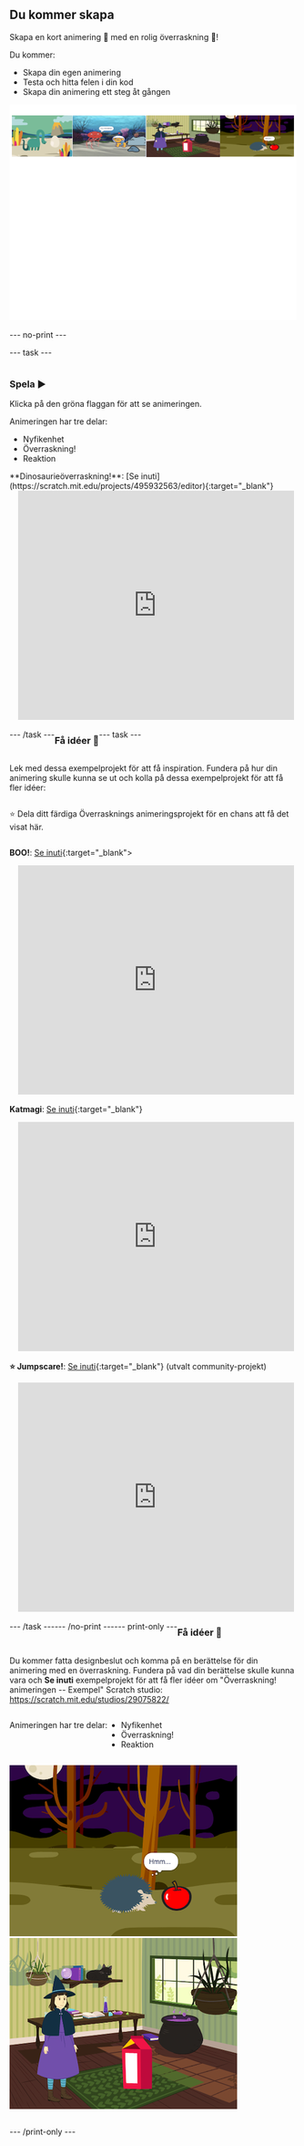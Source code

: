## Du kommer skapa

Skapa en kort animering 🎥 med en rolig överraskning 🎉!

Du kommer:

+ Skapa din egen animering
+ Testa och hitta felen i din kod
+ Skapa din animering ett steg åt gången

![Exempel på projekt.](images/surprise-example.png)

--- no-print ---

--- task ---

<div style="display: flex; flex-wrap: wrap">
<div style="flex-basis: 200px; flex-grow: 1">  

### Spela ▶️ 

Klicka på den gröna flaggan för att se animeringen.

Animeringen har tre delar:
+ Nyfikenhet
+ Överraskning!
+ Reaktion

</div>
<div>
**Dinosaurieöverraskning!**: [Se inuti](https://scratch.mit.edu/projects/495932563/editor){:target="_blank"}
<div class="scratch-preview" style="margin-left: 15px;">
  <iframe allowtransparency="true" width="485" height="402" src="https://scratch.mit.edu/projects/embed/495932563/?autostart=false" frameborder="0"></iframe>
</div>

</div>

--- /task ---

### Få idéer 💭

--- task ---

Lek med dessa exempelprojekt för att få inspiration. Fundera på hur din animering skulle kunna se ut och kolla på dessa exempelprojekt för att få fler idéer:

⭐ Dela ditt färdiga Överrasknings animeringsprojekt för en chans att få det visat här.

**BOO!**: [Se inuti](https://scratch.mit.edu/projects/498655116/editor){:target="_blank">
<div class="scratch-preview" style="margin-left: 15px;">
  <iframe allowtransparency="true" width="485" height="402" src="https://scratch.mit.edu/projects/embed/498655116/?autostart=false" frameborder="0"></iframe>
</div>

**Katmagi**: [Se inuti](https://scratch.mit.edu/projects/498615133/editor){:target="_blank"}
<div class="scratch-preview" style="margin-left: 15px;">
  <iframe allowtransparency="true" width="485" height="402" src="https://scratch.mit.edu/projects/embed/498615133/?autostart=false" frameborder="0"></iframe>
</div>

**⭐ Jumpscare!**: [Se inuti](https://scratch.mit.edu/projects/720220722/editor){:target="_blank"} (utvalt community-projekt)
<div class="scratch-preview" style="margin-left: 15px;">
  <iframe allowtransparency="true" width="485" height="402" src="https://scratch.mit.edu/projects/embed/720220722/?autostart=false" frameborder="0"></iframe>
</div>

--- /task ---

--- /no-print ---

--- print-only ---

### Få idéer 💭

Du kommer fatta designbeslut och komma på en berättelse för din animering med en överraskning. Fundera på vad din berättelse skulle kunna vara och **Se inuti** exempelprojekt för att få fler idéer om "Överraskning! animeringen -- Exempel" Scratch studio: https://scratch.mit.edu/studios/29075822/

Animeringen har tre delar:
+ Nyfikenhet
+ Överraskning!
+ Reaktion

!["BOO!"-projektet.](images/boo.png) !["Katmagi"-projektet.](images/cat-magic.png)

--- /print-only ---

 
